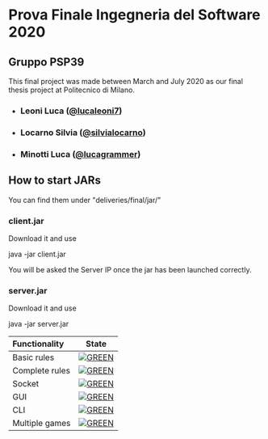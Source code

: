 
# Prova Finale Ingegneria del Software 2020
## Gruppo PSP39

This final project was made between March and July 2020 as our final thesis project at Politecnico di Milano. 
- ###        Leoni Luca ([@lucaleoni7](https://github.com/lucaleoni7))
- ###        Locarno Silvia ([@silvialocarno](https://github.com/silvialocarno))
- ###        Minotti Luca ([@lucagrammer](https://github.com/lucagrammer))

## How to start JARs
You can find them under "deliveries/final/jar/"

### client.jar
Download it and use

java -jar client.jar

You will be asked the Server IP once the jar has been launched correctly.

### server.jar
Download it and use

java -jar server.jar


| Functionality | State |
|:-----------------------|:------------------------------------:|
| Basic rules | [![GREEN](https://placehold.it/15/44bb44/44bb44)](#) |
| Complete rules | [![GREEN](https://placehold.it/15/44bb44/44bb44)](#) |
| Socket | [![GREEN](https://placehold.it/15/44bb44/44bb44)](#) |
| GUI | [![GREEN](https://placehold.it/15/44bb44/44bb44)](#) |
| CLI | [![GREEN](https://placehold.it/15/44bb44/44bb44)](#) |
| Multiple games | [![GREEN](https://placehold.it/15/44bb44/44bb44)](#) |

<!--
[![RED](https://placehold.it/15/f03c15/f03c15)](#)
[![YELLOW](https://placehold.it/15/ffdd00/ffdd00)](#)
[![GREEN](https://placehold.it/15/44bb44/44bb44)](#)
-->
